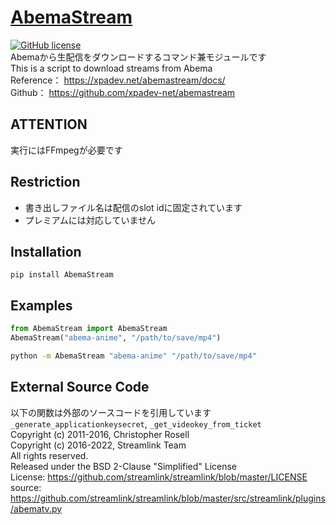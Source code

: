 # [AbemaStream](https://xpadev.net/AbemaStream/)
[![GitHub license](https://img.shields.io/badge/license-MIT-blue.svg)](https://github.com/xpadev-net/niconicomments/blob/master/LICENSE)  
Abemaから生配信をダウンロードするコマンド兼モジュールです  
This is a script to download streams from Abema    
Reference： https://xpadev.net/abemastream/docs/  
Github： https://github.com/xpadev-net/abemastream

## ATTENTION
実行にはFFmpegが必要です

## Restriction
- 書き出しファイル名は配信のslot idに固定されています
- プレミアムには対応していません

## Installation
```
pip install AbemaStream
```

## Examples
```python
from AbemaStream import AbemaStream
AbemaStream("abema-anime", "/path/to/save/mp4")
```
```bash
python -m AbemaStream "abema-anime" "/path/to/save/mp4"
```

## External Source Code
以下の関数は外部のソースコードを引用しています
`_generate_applicationkeysecret`, `_get_videokey_from_ticket`  
Copyright (c) 2011-2016, Christopher Rosell  
Copyright (c) 2016-2022, Streamlink Team  
All rights reserved.  
Released under the BSD 2-Clause "Simplified" License  
License: https://github.com/streamlink/streamlink/blob/master/LICENSE  
source: https://github.com/streamlink/streamlink/blob/master/src/streamlink/plugins/abematv.py  